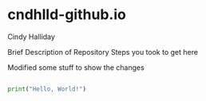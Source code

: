 # cndhlld-github.io

Cindy Halliday

Brief Description of Repository
Steps you took to get here

Modified some stuff to show the changes

```python

print("Hello, World!")
```
